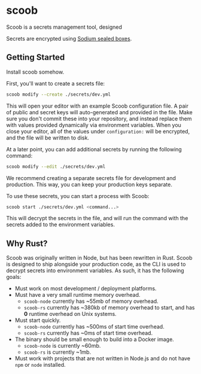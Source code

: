 # scoob

Scoob is a secrets management tool, designed

Secrets are encrypted using [Sodium sealed boxes](https://libsodium.gitbook.io/doc/public-key_cryptography/sealed_boxes).

## Getting Started

Install scoob somehow.

First, you'll want to create a secrets file:

```bash
scoob modify --create ./secrets/dev.yml
```

This will open your editor with an example Scoob configuration file. A pair of public and secret keys will auto-generated and provided in the file. Make sure you don't commit these into your repository, and instead replace them with values provided dynamically via environment variables. When you close your editor, all of the values under `configuration:` will be encrypted, and the file will be written to disk.

At a later point, you can add additional secrets by running the following command:

```bash
scoob modify --edit ./secrets/dev.yml
```

We recommend creating a separate secrets file for development and production. This way, you can keep your production keys separate.

To use these secrets, you can start a process with Scoob:

```bash
scoob start ./secrets/dev.yml <command...>
```

This will decrypt the secrets in the file, and will run the command with the secrets added to the environment variables.

## Why Rust?

Scoob was originally written in Node, but has been rewritten in Rust.
Scoob is designed to ship alongside your production code, as the CLI is used to decrypt secrets into environment variables. As such, it has the following goals:

- Must work on most development / deployment platforms.
- Must have a very small runtime memory overhead.
  - `scoob-node` currently has ~55mb of memory overhead.
  - `scoob-rs` currently has ~380kb of memory overhead to start, and has **0** runtime overhead on Unix systems.
- Must start quickly.
  - `scoob-node` currently has ~500ms of start time overhead.
  - `scoob-rs` currently has ~0ms of start time overhead.
- The binary should be small enough to build into a Docker image.
  - `scoob-node` is currently ~60mb.
  - `scoob-rs` is currently ~1mb.
- Must work with projects that are not written in Node.js and do not have `npm` or `node` installed.
